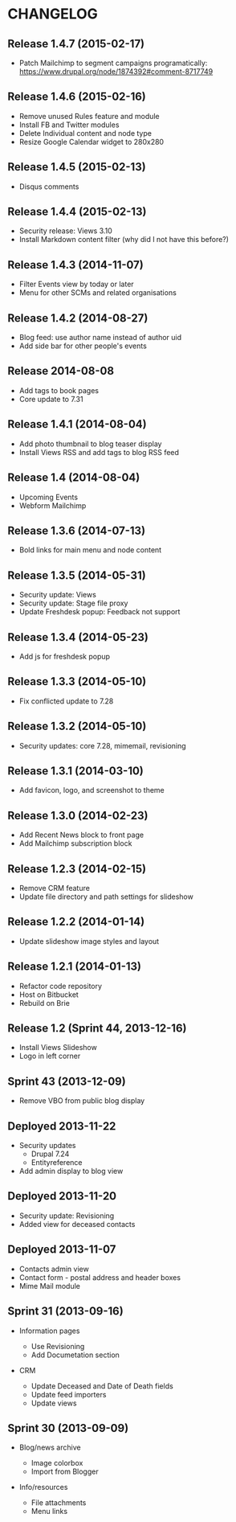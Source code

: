 CHANGELOG
=========

Release 1.4.7 (2015-02-17)
--------------------------

- Patch Mailchimp to segment campaigns programatically:
  https://www.drupal.org/node/1874392#comment-8717749

Release 1.4.6 (2015-02-16)
--------------------------

- Remove unused Rules feature and module
- Install FB and Twitter modules
- Delete Individual content and node type
- Resize Google Calendar widget to 280x280

Release 1.4.5 (2015-02-13)
--------------------------

- Disqus comments

Release 1.4.4 (2015-02-13)
--------------------------

- Security release: Views 3.10
- Install Markdown content filter (why did I not have this before?)

Release 1.4.3 (2014-11-07)
--------------------------

- Filter Events view by today or later
- Menu for other SCMs and related organisations

Release 1.4.2 (2014-08-27)
--------------------------

- Blog feed: use author name instead of author uid
- Add side bar for other people's events

Release 2014-08-08
------------------

- Add tags to book pages
- Core update to 7.31

Release 1.4.1 (2014-08-04)
--------------------------

- Add photo thumbnail to blog teaser display
- Install Views RSS and add tags to blog RSS feed

Release 1.4 (2014-08-04)
------------------------

- Upcoming Events
- Webform Mailchimp

Release 1.3.6 (2014-07-13)
--------------------------

- Bold links for main menu and node content

Release 1.3.5 (2014-05-31)
--------------------------

- Security update: Views
- Security update: Stage file proxy
- Update Freshdesk popup: Feedback not support

Release 1.3.4 (2014-05-23)
--------------------------

- Add js for freshdesk popup

Release 1.3.3 (2014-05-10)
--------------------------

- Fix conflicted update to 7.28

Release 1.3.2 (2014-05-10)
--------------------------

- Security updates: core 7.28, mimemail, revisioning

Release 1.3.1 (2014-03-10)
--------------------------

- Add favicon, logo, and screenshot to theme

Release 1.3.0 (2014-02-23)
--------------------------

- Add Recent News block to front page
- Add Mailchimp subscription block

Release 1.2.3 (2014-02-15)
--------------------------

- Remove CRM feature
- Update file directory and path settings for slideshow

Release 1.2.2 (2014-01-14)
--------------------------

- Update slideshow image styles and layout

Release 1.2.1 (2014-01-13)
--------------------------

- Refactor code repository
- Host on Bitbucket
- Rebuild on Brie

Release 1.2 (Sprint 44, 2013-12-16)
-----------------------------------

- Install Views Slideshow
- Logo in left corner

Sprint 43 (2013-12-09)
----------------------

- Remove VBO from public blog display

Deployed 2013-11-22
-------------------

- Security updates
  - Drupal 7.24
  - Entityreference
- Add admin display to blog view

Deployed 2013-11-20
-------------------

- Security update: Revisioning
- Added view for deceased contacts

Deployed 2013-11-07
-------------------

- Contacts admin view
- Contact form - postal address and header boxes
- Mime Mail module

Sprint 31 (2013-09-16)
----------------------

- Information pages
  - Use Revisioning
  - Add Documetation section

- CRM
  - Update Deceased and Date of Death fields
  - Update feed importers
  - Update views

Sprint 30 (2013-09-09)
----------------------

- Blog/news archive
  - Image colorbox
  - Import from Blogger

- Info/resources
  - File attachments
  - Menu links
